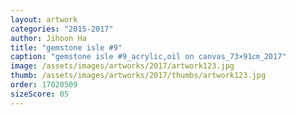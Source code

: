 ```yaml
---
layout: artwork
categories: "2015-2017"
author: Jihoon Ha
title: "gemstone isle #9"
caption: "gemstone isle #9_acrylic,oil on canvas_73×91㎝_2017"
image: /assets/images/artworks/2017/artwork123.jpg
thumb: /assets/images/artworks/2017/thumbs/artwork123.jpg
order: 17020509
sizeScore: 05
---
```

